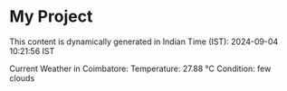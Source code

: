 # My Project

This content is dynamically generated in Indian Time (IST): 2024-09-04 10:21:56 IST


Current Weather in Coimbatore:
Temperature: 27.88 °C
Condition: few clouds

